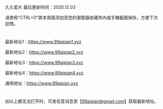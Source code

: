 久久爱片 最后更新时间：2020.12.03

请使用“CTRL+D”將本頁面添加至您的瀏覽器收藏夾內或手機截圖保存，方便下次訪問。
#
最新地址1：https://www.99aipian1.xyz

最新地址2：https://www.99aipian2.xyz

最新地址3：https://www.99aipian3.xyz

最新地址4：https://www.99aipian4.xyz

通用地址：https://www.99aipian.xyz
#
如以上都无法打开时，可发任意消息至【99aipian@gmail.com】获取最新地址。
